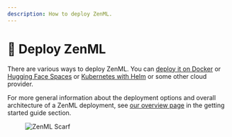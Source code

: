 ```yaml
---
description: How to deploy ZenML.
---
```


# 🚀 Deploy ZenML

There are various ways to deploy ZenML. You can [deploy it on
Docker](deploy-with-docker.md) or [Hugging Face
Spaces](./deploy-with-hugging-face-spaces.md) or [Kubernetes with
Helm](./deploy-with-helm.md) or some other cloud provider.

For more general information about the deployment options and overall
architecture of a ZenML deployment, see [our overview
page](../../getting-started/deploying-zenml.md) in the getting started guide
section.

<!-- For scarf -->
<figure><img alt="ZenML Scarf" referrerpolicy="no-referrer-when-downgrade" src="https://static.scarf.sh/a.png?x-pxid=f0b4f458-0a54-4fcd-aa95-d5ee424815bc" /></figure>
